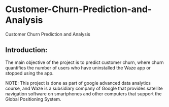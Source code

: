 # Customer-Churn-Prediction-and-Analysis
Customer Churn Prediction and Analysis

## Introduction:
The main objective of the project is to predict customer churn, where churn quantifies the number of users who have uninstalled the Waze app or stopped using the app. 

NOTE: This project is done as part of google advanced data analytics course, and Waze is a subsidiary company of Google that provides satellite navigation software on smartphones and other computers that support the Global Positioning System.
